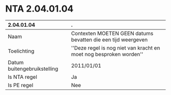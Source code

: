 # NTA 2.04.01.04

 2.04.01.04 | . 
 :--- | :--- 
 Naam | Contexten MOETEN GEEN datums bevatten die een tijd weergeven 
 Toelichting | ''Deze regel is nog niet van kracht en moet nog besproken worden'' 
 Datum buitengebruikstelling | 2011/01/01 
 Is NTA regel | Ja 
 Is PE regel | Nee 
